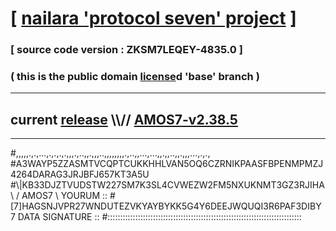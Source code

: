 
# [ [nailara 'protocol seven' project](http://nailara.network/) ]

### [ source code version : ZKSM7LEQEY-4835.0 ]

### ( this is the public domain [license](../license)d 'base' branch )
---
## current [release](https://github.com/nailara-technologies/protocol-7/releases) \\\\// [AMOS7-v2.38.5](https://github.com/nailara-technologies/protocol-7/releases/tag/AMOS7-v2.38.5)
---

#,,,,,.,.,...,.,.,.,.,,,.,..,,.,,,..,,,,,,,,.,..,,...,...,,.,,..,,.,,,...,.,.,
#A3WAYP5ZZASMTVCQPTCUKKHHLVAN5OQ6CZRNIKPAASFBPENMPMZJ4264DARAG3JRJBFJ657KT3A5U
#\\\|KB33DJZTVUDSTW227SM7K3SL4CVWEZW2FM5NXUKNMT3GZ3RJIHA \ / AMOS7 \ YOURUM ::
#\[7]HAGSNJVPR27WNDUTEZVKYAYBYKK5G4Y6DEEJWQUQI3R6PAF3DIBY 7  DATA SIGNATURE ::
#:::::::::::::::::::::::::::::::::::::::::::::::::::::::::::::::::::::::::::::
